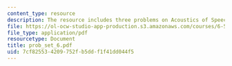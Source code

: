 ```yaml
---
content_type: resource
description: The resource includes three problems on Acoustics of Speech and Hearing.
file: https://ol-ocw-studio-app-production.s3.amazonaws.com/courses/6-551j-acoustics-of-speech-and-hearing-fall-2004/7cf825534209752fb5ddf1f41dd044f5_prob_set_6.pdf
file_type: application/pdf
resourcetype: Document
title: prob_set_6.pdf
uid: 7cf82553-4209-752f-b5dd-f1f41dd044f5
---
```

